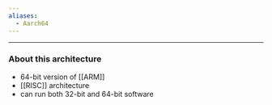 ```yaml
---
aliases:
  - Aarch64
---
```

---

### About this architecture

- 64-bit version of [[ARM]]
- [[RISC]] architecture
- can run both 32-bit and 64-bit software